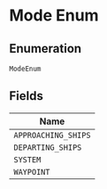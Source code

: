 
# Mode Enum

## Enumeration

`ModeEnum`

## Fields

| Name |
|  --- |
| `APPROACHING_SHIPS` |
| `DEPARTING_SHIPS` |
| `SYSTEM` |
| `WAYPOINT` |

